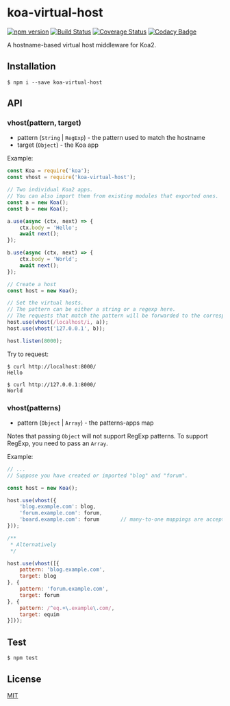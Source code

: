 # koa-virtual-host
[![npm version](https://img.shields.io/npm/v/koa-virtual-host.svg)](https://www.npmjs.com/package/koa-virtual-host)
[![Build Status](https://travis-ci.org/Equim-chan/koa-virtual-host.svg?branch=master)](https://travis-ci.org/Equim-chan/koa-virtual-host)
[![Coverage Status](https://coveralls.io/repos/github/Equim-chan/koa-virtual-host/badge.svg?branch=master)](https://coveralls.io/github/Equim-chan/koa-virtual-host?branch=master)
[![Codacy Badge](https://api.codacy.com/project/badge/Grade/9f4a3b6990134a7b9c5fe099dfb41bcd)](https://www.codacy.com/app/Equim-chan/koa-virtual-host?utm_source=github.com&amp;utm_medium=referral&amp;utm_content=Equim-chan/koa-virtual-host&amp;utm_campaign=Badge_Grade)

A hostname-based virtual host middleware for Koa2.

## Installation
``` shell
$ npm i --save koa-virtual-host
```

## API
### vhost(pattern, target)

* pattern (`String` | `RegExp`) - the pattern used to match the hostname
* target (`Object`) - the Koa app

Example:
``` javascript
const Koa = require('koa');
const vhost = require('koa-virtual-host');

// Two individual Koa2 apps.
// You can also import them from existing modules that exported ones.
const a = new Koa();
const b = new Koa();

a.use(async (ctx, next) => {
    ctx.body = 'Hello';
    await next();
});

b.use(async (ctx, next) => {
    ctx.body = 'World';
    await next();
});

// Create a host
const host = new Koa();

// Set the virtual hosts.
// The pattern can be either a string or a regexp here.
// The requests that match the pattern will be forwarded to the corresponding app.
host.use(vhost(/localhost/i, a));
host.use(vhost('127.0.0.1', b));

host.listen(8000);
```

Try to request:
``` shell
$ curl http://localhost:8000/
Hello

$ curl http://127.0.0.1:8000/
World
```

### vhost(patterns)

* pattern (`Object` | `Array`) - the patterns-apps map

Notes that passing `Object` will not support RegExp patterns. To support RegExp, you need to pass an `Array`.

Example:
``` javascript
// ...
// Suppose you have created or imported "blog" and "forum".

const host = new Koa();

host.use(vhost({
    'blog.example.com': blog,
    'forum.example.com': forum,
    'board.example.com': forum       // many-to-one mappings are acceptable
}));

/**
 * Alternatively
 */

host.use(vhost([{
    pattern: 'blog.example.com',
    target: blog
}, {
    pattern: 'forum.example.com',
    target: forum
}, {
    pattern: /^eq.+\.example\.com/,
    target: equim
}]));
```

## Test
``` shell
$ npm test
```

## License
[MIT](https://github.com/Equim-chan/koa-virtual-host/blob/master/LICENSE)
